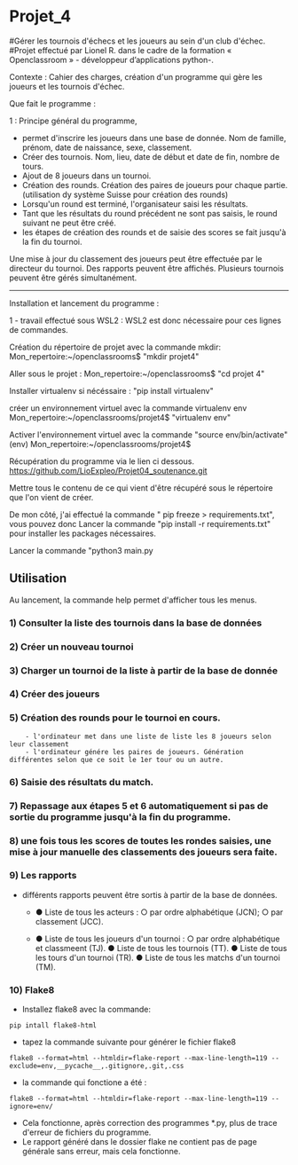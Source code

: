 # Projet_4
#Gérer les tournois d'échecs et les joueurs au sein d'un club d'échec.
#Projet effectué par Lionel R. dans le cadre de la formation « Openclassroom »  - développeur d’applications python-.

Contexte :
Cahier des charges, création d'un programme qui gère les joueurs et les tournois d'échec.

Que fait le programme :

1 : Principe général du programme, 
  - permet d'inscrire les joueurs dans une base de donnée. Nom de famille, prénom, date de naissance, sexe, classement.
  - Créer des tournois. Nom, lieu, date de début et date de fin, nombre de tours.
  - Ajout de 8 joueurs dans un tournoi.
  - Création des rounds. Création des paires de joueurs pour chaque partie. (utilisation dy système Suisse pour création des rounds)
  - Lorsqu'un round est terminé, l'organisateur saisi les résultats.
  - Tant que les résultats du round précédent ne sont pas saisis, le round suivant ne peut être créé.
  - les étapes de création des rounds et de saisie des scores se fait jusqu'à la fin du tournoi.

Une mise à jour du classement des joueurs peut être effectuée par le directeur du tournoi.
Des rapports peuvent être affichés.
Plusieurs tournois peuvent être gérés simultanément.
***
Installation et lancement du programme :

1 - travail effectué sous WSL2 : WSL2 est donc nécessaire pour ces lignes de commandes.

Création du répertoire de projet avec la commande mkdir:
Mon_repertoire:~/openclassrooms$ "mkdir projet4"

Aller sous le projet  :
Mon_repertoire:~/openclassrooms$ "cd projet 4"

Installer virtualenv si nécéssaire :
"pip install virtualenv" 

créer un environnement virtuel avec la commande virtualenv env
Mon_repertoire:~/openclassrooms/projet4$ "virtualenv env"

Activer l'environnement virtuel avec la commande "source env/bin/activate"
(env) Mon_repertoire:~/openclassrooms/projet4$

Récupération du programme via le lien ci dessous.
https://github.com/LioExpleo/Projet04_soutenance.git

Mettre tous le contenu de ce qui vient d'être récupéré sous le répertoire que l'on vient de créer.

De mon côté, j'ai effectué la commande " pip freeze > requirements.txt", vous pouvez donc
Lancer la commande "pip install -r requirements.txt" pour installer les packages nécessaires.

Lancer la commande "python3 main.py

## Utilisation
Au lancement, la commande help permet d'afficher tous les menus.

### 1) Consulter la liste des tournois dans la base de données
### 2) Créer un nouveau tournoi
### 3) Charger un tournoi de la liste à partir de la base de donnée

### 4) Créer des joueurs

### 5) Création des rounds pour le tournoi en cours. 
        - l'ordinateur met dans une liste de liste les 8 joueurs selon leur classement
        - l'ordinateur génére les paires de joueurs. Génération différentes selon que ce soit le 1er tour ou un autre.

### 6) Saisie des résultats du match. 

### 7) Repassage aux étapes 5 et 6 automatiquement si pas de sortie du programme jusqu'à la fin du programme.

### 8) une fois tous les scores de toutes les rondes saisies, une mise à jour manuelle des classements des joueurs sera faite.

### 9) Les rapports
- différents rapports peuvent être sortis à partir de la base de données.
  - ●	Liste de tous les acteurs :
  ○	par ordre alphabétique (JCN);
  ○	par classement (JCC).
  
  - ●	Liste de tous les joueurs d'un tournoi :
  ○	par ordre alphabétique et classmeent (TJ).
  ●	Liste de tous les tournois (TT).
  ●	Liste de tous les tours d'un tournoi (TR).
  ●	Liste de tous les matchs d'un tournoi (TM).

### 10) Flake8
- Installez flake8 avec la commande: 
```
pip intall flake8-html
```
- tapez la commande suivante pour générer le fichier flake8
```
flake8 --format=html --htmldir=flake-report --max-line-length=119 --exclude=env,__pycache__,.gitignore,.git,.css

```
- la commande qui fonctione a été :
```
flake8 --format=html --htmldir=flake-report --max-line-length=119 --ignore=env/
```
- Cela fonctionne, après correction des programmes *.py, plus de trace d'erreur de fichiers du programme.
- Le rapport généré dans le dossier flake ne contient pas de page générale sans erreur, mais cela fonctionne.